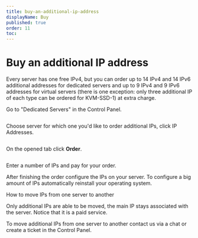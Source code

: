 ```yaml
---
title: buy-an-additional-ip-address
displayName: Buy
published: true
order: 11
toc:
---
```

# Buy an additional IP address

Every server has one free IPv4, but you can order up to 14 IPv4 and 14 IPv6 additional addresses for dedicated servers and up to 9 IPv4 and 9 IPv6 addresses for virtual servers (there is one exception: only three additional IP of each type can be ordered for KVM-SSD-1) at extra charge.

Go to "Dedicated Servers" in the Control Panel.

<img src="https://assets.gcore.pro/docs/hosting/dedicated-servers/manage/networking/additional-ip-addresses/buy-an-additional-ip-address/chrome_2017-09-06_16-38-27.png" alt="">

Choose server for which one you'd like to order additional IPs, click IP Addresses.

<img src="https://assets.gcore.pro/docs/hosting/dedicated-servers/manage/networking/additional-ip-addresses/buy-an-additional-ip-address/chrome_2017-09-06_16-36-35.png" alt="" >

On the opened tab click **Order**.

<img src="https://assets.gcore.pro/docs/hosting/dedicated-servers/manage/networking/additional-ip-addresses/buy-an-additional-ip-address/chrome_2017-09-06_16-37-04.png" alt="" >

Enter a number of IPs and pay for your order.

After finishing the order configure the IPs on your server. To configure a big amount of IPs automatically reinstall your operating system.

How to move IPs from one server to another

Only additional IPs are able to be moved, the main IP stays associated with the server. Notice that it is a paid service.

To move additional IPs from one server to another contact us via a chat or create a ticket in the Control Panel.
